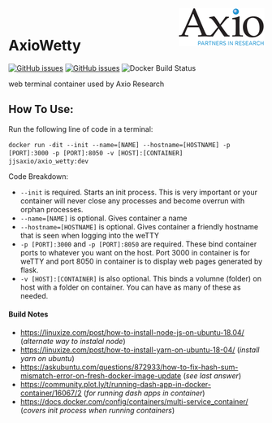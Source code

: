 <img align="right" src="https://raw.githubusercontent.com/jjsayleraxio/AxioShiny/master/images/axio-logo.png">
<br>

# AxioWetty
[![GitHub issues](https://img.shields.io/github/issues/jjsayleraxio/AxioWetty?logo=github&style=flat)](https://github.com/jjsayleraxio/AxioWetty/issues)
[![GitHub issues](https://img.shields.io/github/issues/jjsayleraxio/AxioWetty?logo=github&style=flat)](https://github.com/jjsayleraxio/AxioWetty/issues)
![Docker Build Status](https://img.shields.io/docker/build/jjsaxio/axio_wetty?logo=docker&style=flat)

web terminal container used by Axio Research
## How To Use:
Run the following line of code in a terminal:
```
docker run -dit --init --name=[NAME] --hostname=[HOSTNAME] -p [PORT]:3000 -p [PORT]:8050 -v [HOST]:[CONTAINER] jjsaxio/axio_wetty:dev
```

Code Breakdown:

* ```--init``` is required. Starts an init process. This is very important or your container will never close any processes and become overrun with orphan processes.
* ```--name=[NAME]``` is optional. Gives container a name
* ```--hostname=[HOSTNAME]``` is optional. Gives container a friendly hostname that is seen when logging into the weTTY
* ```-p [PORT]:3000``` and ```-p [PORT]:8050``` are required. These bind container ports to whatever you want on the host. Port 3000 in container is for weTTY and port 8050 in container is to display web pages generated by flask.
* ```-v [HOST]:[CONTAINER]``` is also optional. This binds a volumne (folder) on host with a folder on container. You can have as many of these as needed.

#### Build Notes

* https://linuxize.com/post/how-to-install-node-js-on-ubuntu-18.04/ (_alternate way to instalal node_)
* https://linuxize.com/post/how-to-install-yarn-on-ubuntu-18-04/ (_install yarn on ubuntu_)
* https://askubuntu.com/questions/872933/how-to-fix-hash-sum-mismatch-error-on-fresh-docker-image-update (_see last answer_)
* https://community.plot.ly/t/running-dash-app-in-docker-container/16067/2 (_for running dash apps in container_)
* https://docs.docker.com/config/containers/multi-service_container/ (_covers init process when running containers_)
